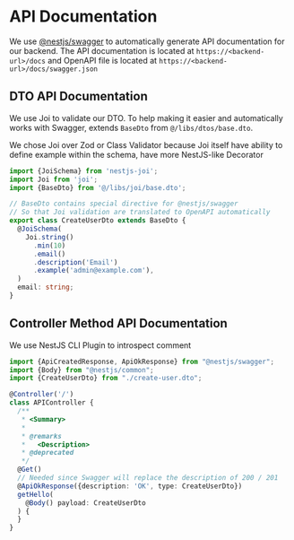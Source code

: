 # API Documentation

We use [@nestjs/swagger](https://docs.nestjs.com/openapi/introduction) to automatically generate API documentation for
our backend. The API documentation is located at `https://<backend-url>/docs` and OpenAPI file is located
at `https://<backend-url>/docs/swagger.json`

## DTO API Documentation

We use Joi to validate our DTO. To help making it easier and automatically works with Swagger, extends `BaseDto`
from `@/libs/dtos/base.dto`.

We chose Joi over Zod or Class Validator because Joi itself have ability to define example within the schema, have more NestJS-like Decorator

```ts
import {JoiSchema} from 'nestjs-joi';
import Joi from 'joi';
import {BaseDto} from '@/libs/joi/base.dto';

// BaseDto contains special directive for @nestjs/swagger
// So that Joi validation are translated to OpenAPI automatically
export class CreateUserDto extends BaseDto {
  @JoiSchema(
    Joi.string()
      .min(10)
      .email()
      .description('Email')
      .example('admin@example.com'),
  )
  email: string;
}
```

## Controller Method API Documentation

We use NestJS CLI Plugin to introspect comment

```ts
import {ApiCreatedResponse, ApiOkResponse} from "@nestjs/swagger";
import {Body} from "@nestjs/common";
import {CreateUserDto} from "./create-user.dto";

@Controller('/')
class APIController {
  /**
   * <Summary>
   *
   * @remarks
   *   <Description>
   * @deprecated
   */
  @Get()
  // Needed since Swagger will replace the description of 200 / 201
  @ApiOkResponse({description: 'OK', type: CreateUserDto})
  getHello(
    @Body() payload: CreateUserDto
  ) {
  }
}
```
